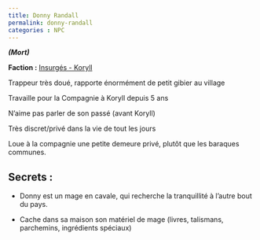 ```yaml
---
title: Donny Randall
permalink: donny-randall
categories : NPC
---
```


***(Mort)***

**Faction :** [Insurgés - Koryll](/factions/koryll-insurges)

Trappeur très doué, rapporte énormément de petit gibier au village

Travaille pour la Compagnie à Koryll depuis 5 ans

N’aime pas parler de son passé (avant Koryll)

Très discret/privé dans la vie de tout les jours

Loue à la compagnie une petite demeure privé, plutôt que les baraques communes.


## Secrets :

- Donny est un mage en cavale, qui recherche la tranquillité à l’autre bout du pays.

- Cache dans sa maison son matériel de mage (livres, talismans, parchemins, ingrédients spéciaux)

[1]:/Factions/Koryll_-_Insurg%C3%A9s.md "Factions | Koryll - Insurgés"
